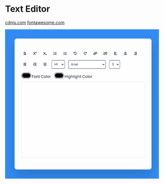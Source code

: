 

# Text Editor

[cdnjs.com](https://cdnjs.com/libraries/font-awesome)
[fontawesome.com](https://fontawesome.com/search?q=bold&o=r)

![Text Editor](TextEditor.gif)
